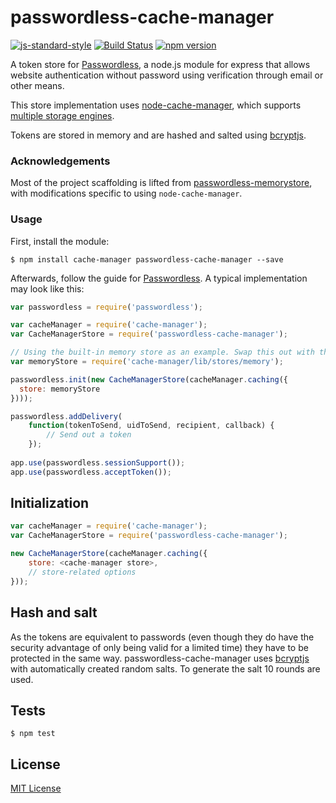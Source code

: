 # passwordless-cache-manager

[![js-standard-style](https://cdn.rawgit.com/feross/standard/master/badge.svg)](http://standardjs.com) [![Build Status](https://travis-ci.org/theogravity/passwordless-cache-manager.svg?branch=master)](https://travis-ci.org/theogravity/passwordless-cache-manager) [![npm version](https://badge.fury.io/js/passwordless-cache-manager.svg)](https://badge.fury.io/js/passwordless-cache-manager)

A token store for [Passwordless](https://github.com/florianheinemann/passwordless), a node.js module for express that allows website authentication without password using verification through email or other means. 

This store implementation uses [node-cache-manager](https://github.com/BryanDonovan/node-cache-manager), which supports [multiple storage engines](https://github.com/BryanDonovan/node-cache-manager#store-engines).

Tokens are stored in memory and are hashed and salted using [bcryptjs](https://github.com/dcodeIO/bcrypt.js).

### Acknowledgements

Most of the project scaffolding is lifted from [passwordless-memorystore](https://github.com/lloydcotten/passwordless-memorystore), with modifications specific to using `node-cache-manager`.

### Usage

First, install the module:

`$ npm install cache-manager passwordless-cache-manager --save`

Afterwards, follow the guide for [Passwordless](https://github.com/florianheinemann/passwordless). A typical implementation may look like this:

```javascript
var passwordless = require('passwordless');

var cacheManager = require('cache-manager');
var CacheManagerStore = require('passwordless-cache-manager');

// Using the built-in memory store as an example. Swap this out with the specific cache-manager storage engine you need
var memoryStore = require('cache-manager/lib/stores/memory');

passwordless.init(new CacheManagerStore(cacheManager.caching({
  store: memoryStore
})));

passwordless.addDelivery(
    function(tokenToSend, uidToSend, recipient, callback) {
        // Send out a token
    });
    
app.use(passwordless.sessionSupport());
app.use(passwordless.acceptToken());
```

## Initialization

```javascript
var cacheManager = require('cache-manager');
var CacheManagerStore = require('passwordless-cache-manager');

new CacheManagerStore(cacheManager.caching({
    store: <cache-manager store>,
    // store-related options
}));
```

## Hash and salt
As the tokens are equivalent to passwords (even though they do have the security advantage of only being valid for a limited time) they have to be protected in the same way. passwordless-cache-manager uses [bcryptjs](https://github.com/dcodeIO/bcrypt.js) with automatically created random salts. To generate the salt 10 rounds are used.

## Tests

`$ npm test`

## License

[MIT License](http://opensource.org/licenses/MIT)
